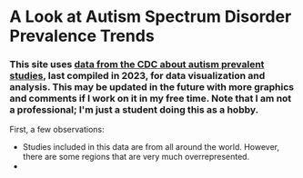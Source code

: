 # A Look at Autism Spectrum Disorder Prevalence Trends

### This site uses [data from the CDC about autism prevalent studies](https://data.cdc.gov/Public-Health-Surveillance/autism-prevalence-studies/9mw4-6adp/about_data), last compiled in 2023, for data visualization and analysis. This may be updated in the future with more graphics and comments if I work on it in my free time. Note that I am not a professional; I'm just a student doing this as a hobby.

First, a few observations:
- Studies included in this data are from all around the world. However, there are some regions that are very much overrepresented.
- 

